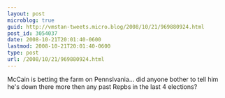 ```yaml
---
layout: post
microblog: true
guid: http://vmstan-tweets.micro.blog/2008/10/21/969880924.html
post_id: 3054037
date: 2008-10-21T20:01:40-0600
lastmod: 2008-10-21T20:01:40-0600
type: post
url: /2008/10/21/969880924.html
---
```

McCain is betting the farm on Pennslvania... did anyone bother to tell him he's down there more then any past Repbs in the last 4 elections?
